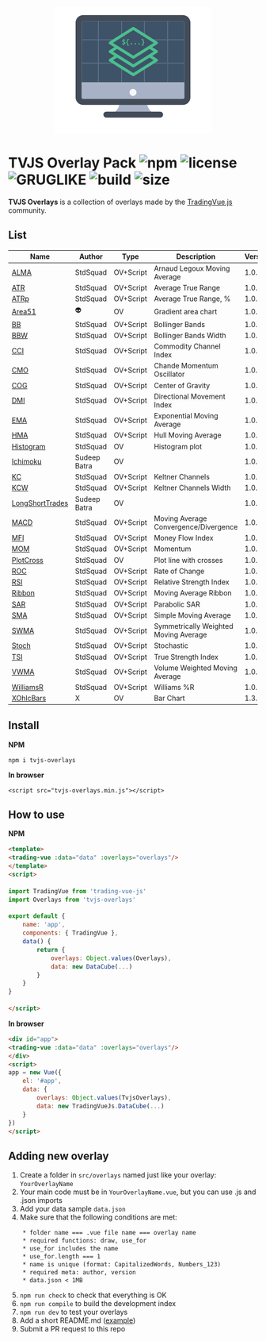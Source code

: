 

<div align="center">
  <img width="318" heigth="256" src="assets/README-e6a22b27.png" alt="trading-vue logo">
</div>

# TVJS Overlay Pack ![npm](https://img.shields.io/npm/v/tvjs-overlays.svg?color=brightgreen&label=version) ![license](https://img.shields.io/badge/license-MIT-blue.svg) ![GRUGLIKE](https://img.shields.io/badge/GRUG-LIKE-yellow.svg) ![build](https://img.shields.io/badge/build-passing-brightgreen.svg) ![size](https://img.shields.io/github/size/tvjsx/tvjs-overlays/dist/tvjs-overlays.min.js.svg)

**TVJS Overlays** is a collection of overlays made by the [TradingVue.js](https://github.com/tvjsx/trading-vue-js) community.

## List

| Name | Author | Type | Description | Version |
|---|---|---|---|---|
| [ALMA](https://github.com/tvjsx/tvjs-overlays/tree/master/src/overlays/ALMA) | StdSquad | OV+Script | Arnaud Legoux Moving Average | 1.0.0 |
| [ATR](https://github.com/tvjsx/tvjs-overlays/tree/master/src/overlays/ATR) | StdSquad | OV+Script | Average True Range | 1.0.0 |
| [ATRp](https://github.com/tvjsx/tvjs-overlays/tree/master/src/overlays/ATRp) | StdSquad | OV+Script | Average True Range, % | 1.0.0 |
| [Area51](https://github.com/tvjsx/tvjs-overlays/tree/master/src/overlays/Area51) | 👽 | OV | Gradient area chart | 1.0.0 |
| [BB](https://github.com/tvjsx/tvjs-overlays/tree/master/src/overlays/BB) | StdSquad | OV+Script | Bollinger Bands | 1.0.0 |
| [BBW](https://github.com/tvjsx/tvjs-overlays/tree/master/src/overlays/BBW) | StdSquad | OV+Script | Bollinger Bands Width | 1.0.0 |
| [CCI](https://github.com/tvjsx/tvjs-overlays/tree/master/src/overlays/CCI) | StdSquad | OV+Script | Commodity Channel Index | 1.0.0 |
| [CMO](https://github.com/tvjsx/tvjs-overlays/tree/master/src/overlays/CMO) | StdSquad | OV+Script | Chande Momentum Oscillator | 1.0.0 |
| [COG](https://github.com/tvjsx/tvjs-overlays/tree/master/src/overlays/COG) | StdSquad | OV+Script | Center of Gravity | 1.0.0 |
| [DMI](https://github.com/tvjsx/tvjs-overlays/tree/master/src/overlays/DMI) | StdSquad | OV+Script | Directional Movement Index | 1.0.0 |
| [EMA](https://github.com/tvjsx/tvjs-overlays/tree/master/src/overlays/EMA) | StdSquad | OV+Script | Exponential Moving Average | 1.0.0 |
| [HMA](https://github.com/tvjsx/tvjs-overlays/tree/master/src/overlays/HMA) | StdSquad | OV+Script | Hull Moving Average | 1.0.0 |
| [Histogram](https://github.com/tvjsx/tvjs-overlays/tree/master/src/overlays/Histogram) | StdSquad | OV | Histogram plot | 1.0.0 |
| [Ichimoku](https://github.com/tvjsx/tvjs-overlays/tree/master/src/overlays/Ichimoku) | Sudeep Batra | OV |  | 1.0.0 |
| [KC](https://github.com/tvjsx/tvjs-overlays/tree/master/src/overlays/KC) | StdSquad | OV+Script | Keltner Channels | 1.0.0 |
| [KCW](https://github.com/tvjsx/tvjs-overlays/tree/master/src/overlays/KCW) | StdSquad | OV+Script | Keltner Channels Width | 1.0.0 |
| [LongShortTrades](https://github.com/tvjsx/tvjs-overlays/tree/master/src/overlays/LongShortTrades) | Sudeep Batra | OV |  | 1.0.1 |
| [MACD](https://github.com/tvjsx/tvjs-overlays/tree/master/src/overlays/MACD) | StdSquad | OV+Script | Moving Average Convergence/Divergence | 1.0.1 |
| [MFI](https://github.com/tvjsx/tvjs-overlays/tree/master/src/overlays/MFI) | StdSquad | OV+Script | Money Flow Index | 1.0.0 |
| [MOM](https://github.com/tvjsx/tvjs-overlays/tree/master/src/overlays/MOM) | StdSquad | OV+Script | Momentum | 1.0.0 |
| [PlotCross](https://github.com/tvjsx/tvjs-overlays/tree/master/src/overlays/PlotCross) | StdSquad | OV | Plot line with crosses | 1.0.0 |
| [ROC](https://github.com/tvjsx/tvjs-overlays/tree/master/src/overlays/ROC) | StdSquad | OV+Script | Rate of Change | 1.0.0 |
| [RSI](https://github.com/tvjsx/tvjs-overlays/tree/master/src/overlays/RSI) | StdSquad | OV+Script | Relative Strength Index | 1.0.0 |
| [Ribbon](https://github.com/tvjsx/tvjs-overlays/tree/master/src/overlays/Ribbon) | StdSquad | OV+Script | Moving Average Ribbon | 1.0.0 |
| [SAR](https://github.com/tvjsx/tvjs-overlays/tree/master/src/overlays/SAR) | StdSquad | OV+Script | Parabolic SAR | 1.0.0 |
| [SMA](https://github.com/tvjsx/tvjs-overlays/tree/master/src/overlays/SMA) | StdSquad | OV+Script | Simple Moving Average | 1.0.0 |
| [SWMA](https://github.com/tvjsx/tvjs-overlays/tree/master/src/overlays/SWMA) | StdSquad | OV+Script | Symmetrically Weighted Moving Average | 1.0.0 |
| [Stoch](https://github.com/tvjsx/tvjs-overlays/tree/master/src/overlays/Stoch) | StdSquad | OV+Script | Stochastic | 1.0.0 |
| [TSI](https://github.com/tvjsx/tvjs-overlays/tree/master/src/overlays/TSI) | StdSquad | OV+Script | True Strength Index | 1.0.0 |
| [VWMA](https://github.com/tvjsx/tvjs-overlays/tree/master/src/overlays/VWMA) | StdSquad | OV+Script | Volume Weighted Moving Average | 1.0.0 |
| [WilliamsR](https://github.com/tvjsx/tvjs-overlays/tree/master/src/overlays/WilliamsR) | StdSquad | OV+Script | Williams %R | 1.0.0 |
| [XOhlcBars](https://github.com/tvjsx/tvjs-overlays/tree/master/src/overlays/XOhlcBars) | X | OV | Bar Chart | 1.3.0 |

## Install

**NPM**
```
npm i tvjs-overlays
```
**In browser**

```
<script src="tvjs-overlays.min.js"></script>
```

## How to use

**NPM**

```html
<template>
<trading-vue :data="data" :overlays="overlays"/>
</template>
<script>

import TradingVue from 'trading-vue-js'
import Overlays from 'tvjs-overlays'

export default {
    name: 'app',
    components: { TradingVue },
    data() {
        return {
            overlays: Object.values(Overlays),
            data: new DataCube(...)
        }
    }
}

</script>

```

**In browser**

```html
<div id="app">
<trading-vue :data="data" :overlays="overlays"/>
</div>
<script>
app = new Vue({
    el: '#app',
    data: {
        overlays: Object.values(TvjsOverlays),
        data: new TradingVueJs.DataCube(...)
    }
})
</script>
```

## Adding new overlay

1. Create a folder in `src/overlays` named just like your overlay: `YourOverlayName`
2. Your main code must be in `YourOverlayName.vue`, but you can use .js and .json imports
3. Add your data sample `data.json`
4. Make sure that the following conditions are met:
```
    * folder name === .vue file name === overlay name
    * required functions: draw, use_for
    * use_for includes the name
    * use_for.length === 1
    * name is unique (format: CapitalizedWords, Numbers_123)
    * required meta: author, version
    * data.json < 1MB
```

5. `npm run check` to check that everything is OK
6. `npm run compile` to build the development index
7. `npm run dev` to test your overlays
8. Add a short README.md ([example](https://github.com/tvjsx/tvjs-overlays/tree/master/src/overlays/TestOverlay1))
9. Submit a PR request to this repo
